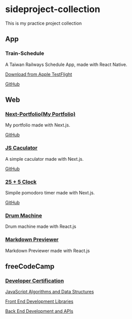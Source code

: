 # sideproject-collection

This is my practice project collection

## App

### Train-Schedule 

A Taiwan Railways Schedule App, made with React Native.

[Download from Apple TestFlight](https://testflight.apple.com/join/dsbFuhK8)

[GitHub](https://github.com/clspeter/Train-Schedule)

## Web

### [Next-Portfolio(My Portfolio)](https://next-portfolio-clspeter.vercel.app)

My portfolio made with Next.js.

[GitHub](https://github.com/clspeter/next-portfolio)

### [JS Caculator](https://next-calculator-blue.vercel.app/)

A simple caculator made with Next.js.

[GitHub](https://github.com/clspeter/next-calculator)

### [25 + 5 Clock](https://pomodoro-technique-teal.vercel.app)

Simpile pomodoro timer made with Next.js.

[GitHub](https://github.com/clspeter/pomodoro-technique)

### [Drum Machine](https://ifxdyt.csb.app/)

Drum machine made with React.js

### [Markdown Previewer](https://h7lm9y.csb.app/)

Markdown Previewer made with React.js


## freeCodeCamp

### [Developer Certification](https://www.freecodecamp.org/mustpe)

[JavaScript Algorithms and Data Structures](https://www.freecodecamp.org/certification/mustpe/javascript-algorithms-and-data-structures)

[Front End Development Libraries](https://www.freecodecamp.org/certification/mustpe/front-end-development-libraries)

[Back End Development and APIs](https://www.freecodecamp.org/certification/mustpe/back-end-development-and-apis)

